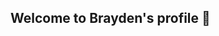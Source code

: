 ## Welcome to Brayden's profile 👋

<!--
**Brayden080108/Brayden080108** is a ✨ _special_ ✨ repository because its `README.md` (this file) appears on your GitHub profile.
Im Brayden Belcher, a beginner code  builder at Genesee Career Instatute (GCI).
You can contact me at brayden.belcher2020@gmail.com

- I'm Currently working on setting up my Github account.
- I'm currently learning Videogame Design.
- I'm looking to collaberate on Minecraft.
- I'm looking for help with learning specific code
- Ask me about anything you'd like to ask.
- My pronouns are He/Him
- Fun Fact about me, ive played Baseball for almost 11 years.



